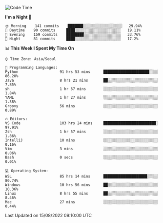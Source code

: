 <!--START_SECTION:waka-->
![Code Time](http://img.shields.io/badge/Code%20Time-1%2C331%20hrs%2048%20mins-blue)

**I'm a Night 🦉** 

```text
🌞 Morning    141 commits    ███████░░░░░░░░░░░░░░░░░░   29.94% 
🌆 Daytime    90 commits     ████░░░░░░░░░░░░░░░░░░░░░   19.11% 
🌃 Evening    159 commits    ████████░░░░░░░░░░░░░░░░░   33.76% 
🌙 Night      81 commits     ████░░░░░░░░░░░░░░░░░░░░░   17.2%

```


📊 **This Week I Spent My Time On** 

```text
⌚︎ Time Zone: Asia/Seoul

💬 Programming Languages: 
Python                   91 hrs 53 mins      █████████████████████░░░░   86.28% 
Java                     8 hrs 21 mins       ██░░░░░░░░░░░░░░░░░░░░░░░   7.85% 
sh                       1 hr 57 mins        ░░░░░░░░░░░░░░░░░░░░░░░░░   1.84% 
YAML                     1 hr 27 mins        ░░░░░░░░░░░░░░░░░░░░░░░░░   1.38% 
Groovy                   56 mins             ░░░░░░░░░░░░░░░░░░░░░░░░░   0.89%

🔥 Editors: 
VS Code                  103 hrs 24 mins     ████████████████████████░   97.91% 
Zsh                      1 hr 57 mins        ░░░░░░░░░░░░░░░░░░░░░░░░░   1.86% 
IntelliJ                 10 mins             ░░░░░░░░░░░░░░░░░░░░░░░░░   0.16% 
Vim                      3 mins              ░░░░░░░░░░░░░░░░░░░░░░░░░   0.06% 
Bash                     0 secs              ░░░░░░░░░░░░░░░░░░░░░░░░░   0.01%

💻 Operating System: 
WSL                      85 hrs 14 mins      ████████████████████░░░░░   80.74% 
Windows                  10 hrs 56 mins      ██░░░░░░░░░░░░░░░░░░░░░░░   10.36% 
Linux                    8 hrs 55 mins       ██░░░░░░░░░░░░░░░░░░░░░░░   8.46% 
Mac                      27 mins             ░░░░░░░░░░░░░░░░░░░░░░░░░   0.44%

```


 Last Updated on 15/08/2022 09:10:00 UTC
<!--END_SECTION:waka-->
